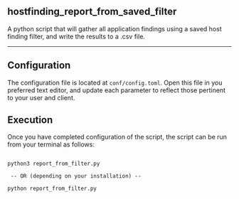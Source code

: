 ## hostfinding_report_from_saved_filter

A python script that will gather all application findings using a saved
host finding filter, and write the results to a .csv file.

----
## Configuration

The configuration file is located at `conf/config.toml`. Open this file
in you preferred text editor, and update each parameter to reflect those
pertinent to your user and client.


## Execution
Once you have completed configuration of the script, the script can be
run from your terminal as follows:

```commandline

python3 report_from_filter.py

 -- OR (depending on your installation) --

python report_from_filter.py

```